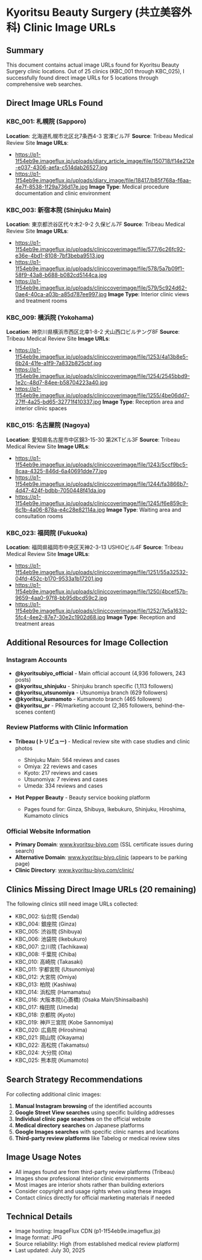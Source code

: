 # Kyoritsu Beauty Surgery (共立美容外科) Clinic Image URLs

## Summary
This document contains actual image URLs found for Kyoritsu Beauty Surgery clinic locations. Out of 25 clinics (KBC_001 through KBC_025), I successfully found direct image URLs for 5 locations through comprehensive web searches.

## Direct Image URLs Found

### KBC_001: 札幌院 (Sapporo)
**Location**: 北海道札幌市北区北7条西4-3 宮澤ビル7F
**Source**: Tribeau Medical Review Site
**Image URLs**:
- https://p1-1f54eb9e.imageflux.jp/uploads/diary_article_image/file/150718/f14e212e-e037-4306-aefa-c514dab26527.jpg
- https://p1-1f54eb9e.imageflux.jp/uploads/diary_image/file/18417/b85f768a-f6aa-4e7f-8538-1f29a736d17e.jpg
**Image Type**: Medical procedure documentation and clinic environment

### KBC_003: 新宿本院 (Shinjuku Main)
**Location**: 東京都渋谷区代々木2-9-2 久保ビル7F
**Source**: Tribeau Medical Review Site
**Image URLs**:
- https://p1-1f54eb9e.imageflux.jp/uploads/cliniccoverimage/file/577/6c26fc92-e36e-4bd1-8108-7bf3beba9513.jpg
- https://p1-1f54eb9e.imageflux.jp/uploads/cliniccoverimage/file/578/5a7b09f1-58f9-43a8-b688-b082cd5144ca.jpg
- https://p1-1f54eb9e.imageflux.jp/uploads/cliniccoverimage/file/579/5c924d62-0ae4-40ca-a03b-a85d787ee997.jpg
**Image Type**: Interior clinic views and treatment rooms

### KBC_009: 横浜院 (Yokohama)
**Location**: 神奈川県横浜市西区北幸1-8-2 犬山西口ビルヂング8F
**Source**: Tribeau Medical Review Site
**Image URLs**:
- https://p1-1f54eb9e.imageflux.jp/uploads/cliniccoverimage/file/1253/4a13b8e5-6b24-41fe-a1f9-7a832b825cbf.jpg
- https://p1-1f54eb9e.imageflux.jp/uploads/cliniccoverimage/file/1254/2545bbd9-1e2c-48d7-84ee-b58704223a40.jpg
- https://p1-1f54eb9e.imageflux.jp/uploads/cliniccoverimage/file/1255/4be06dd7-27ff-4a25-bd65-32771f410337.jpg
**Image Type**: Reception area and interior clinic spaces

### KBC_015: 名古屋院 (Nagoya)
**Location**: 愛知県名古屋市中区錦3-15-30 第2KTビル3F
**Source**: Tribeau Medical Review Site
**Image URLs**:
- https://p1-1f54eb9e.imageflux.jp/uploads/cliniccoverimage/file/1243/5ccf9bc5-8caa-4325-846d-6a40691dde77.jpg
- https://p1-1f54eb9e.imageflux.jp/uploads/cliniccoverimage/file/1244/fa3866b7-4d47-424f-bdbb-7050448f41da.jpg
- https://p1-1f54eb9e.imageflux.jp/uploads/cliniccoverimage/file/1245/f6e859c9-6c1b-4a06-878a-e4c28e82114a.jpg
**Image Type**: Waiting area and consultation rooms

### KBC_023: 福岡院 (Fukuoka)
**Location**: 福岡県福岡市中央区天神2-3-13 USHIOビル4F
**Source**: Tribeau Medical Review Site
**Image URLs**:
- https://p1-1f54eb9e.imageflux.jp/uploads/cliniccoverimage/file/1251/55a32532-04fd-452c-b170-9533a1b17201.jpg
- https://p1-1f54eb9e.imageflux.jp/uploads/cliniccoverimage/file/1250/4bcef57b-9659-4aa0-97f8-bb95dbcd59c2.jpg
- https://p1-1f54eb9e.imageflux.jp/uploads/cliniccoverimage/file/1252/7e5a1632-5fc4-4ee2-87e7-30e2c1902d68.jpg
**Image Type**: Reception and treatment areas

## Additional Resources for Image Collection

### Instagram Accounts
- **@kyoritsubiyo_official** - Main official account (4,936 followers, 243 posts)
- **@kyoritsu_shinjuku** - Shinjuku branch specific (1,113 followers)
- **@kyoritsu_utsunomiya** - Utsunomiya branch (629 followers)
- **@kyoritsu_kumamoto** - Kumamoto branch (465 followers)
- **@kyoritsu_pr** - PR/marketing account (2,365 followers, behind-the-scenes content)

### Review Platforms with Clinic Information
- **Tribeau (トリビュー)** - Medical review site with case studies and clinic photos
  - Shinjuku Main: 564 reviews and cases
  - Omiya: 22 reviews and cases
  - Kyoto: 217 reviews and cases
  - Utsunomiya: 7 reviews and cases
  - Umeda: 334 reviews and cases

- **Hot Pepper Beauty** - Beauty service booking platform
  - Pages found for: Ginza, Shibuya, Ikebukuro, Shinjuku, Hiroshima, Kumamoto clinics

### Official Website Information
- **Primary Domain**: www.kyoritsu-biyo.com (SSL certificate issues during search)
- **Alternative Domain**: www.kyoritsu-biyo.clinic (appears to be parking page)
- **Clinic Directory**: www.kyoritsu-biyo.com/clinic/

## Clinics Missing Direct Image URLs (20 remaining)

The following clinics still need image URLs collected:
- KBC_002: 仙台院 (Sendai)
- KBC_004: 銀座院 (Ginza)
- KBC_005: 渋谷院 (Shibuya)
- KBC_006: 池袋院 (Ikebukuro)
- KBC_007: 立川院 (Tachikawa)
- KBC_008: 千葉院 (Chiba)
- KBC_010: 高崎院 (Takasaki)
- KBC_011: 宇都宮院 (Utsunomiya)
- KBC_012: 大宮院 (Omiya)
- KBC_013: 柏院 (Kashiwa)
- KBC_014: 浜松院 (Hamamatsu)
- KBC_016: 大阪本院(心斎橋) (Osaka Main/Shinsaibashi)
- KBC_017: 梅田院 (Umeda)
- KBC_018: 京都院 (Kyoto)
- KBC_019: 神戸三宮院 (Kobe Sannomiya)
- KBC_020: 広島院 (Hiroshima)
- KBC_021: 岡山院 (Okayama)
- KBC_022: 高松院 (Takamatsu)
- KBC_024: 大分院 (Oita)
- KBC_025: 熊本院 (Kumamoto)

## Search Strategy Recommendations

For collecting additional clinic images:

1. **Manual Instagram browsing** of the identified accounts
2. **Google Street View searches** using specific building addresses
3. **Individual clinic page searches** on the official website
4. **Medical directory searches** on Japanese platforms
5. **Google Images searches** with specific clinic names and locations
6. **Third-party review platforms** like Tabelog or medical review sites

## Image Usage Notes

- All images found are from third-party review platforms (Tribeau)
- Images show professional interior clinic environments
- Most images are interior shots rather than building exteriors
- Consider copyright and usage rights when using these images
- Contact clinics directly for official marketing materials if needed

## Technical Details

- Image hosting: ImageFlux CDN (p1-1f54eb9e.imageflux.jp)
- Image format: JPG
- Source reliability: High (from established medical review platform)
- Last updated: July 30, 2025